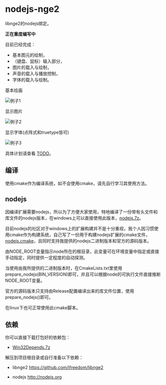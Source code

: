 nodejs-nge2
============

libnge2的nodejs绑定。

**正在重度编写中**

目前已经完成：

* 基本图元的绘制，
* （键盘、鼠标）输入部分，
* 图片的载入与绘制，
* 声音的载入与播放控制，
* 字体的载入与绘制。

基本绘画

![例子1](https://github.com/ifreedom/nodejs-nge2/raw/master/img/run.js.png)

显示图片

![例子2](https://github.com/ifreedom/nodejs-nge2/raw/master/img/test_img.png)

显示字体(点阵式和truetype皆可)

![例子3](https://github.com/ifreedom/nodejs-nge2/raw/master/img/test_font.png)

具体计划请查看 [TODO](https://github.com/ifreedom/nodejs-nge2/blob/master/TODO.md)。

编译
-----

使用cmake作为编译系统，如不会使用cmake，请先自行学习其使用方法。

nodejs
------

因编译扩展需要nodejs，所以为了方便大家使用，特地编译了一份带有头文件和库文件的nodejs版本，在windows上可以直接使用此版本，[nodejs.7z](https://open.ge.tt/1/files/1AwzUME/0/blob)。

目前nodejs的社区对于windows上的扩展构建并不是十分重视，我个人因习惯使用cmake作为构建系统，自己写了一份用于构建nodejs扩展的cmake文件，[nodejs.cmake](https://github.com/ifreedom/nodejs-nge2/blob/master/CMake/Nodejs.cmake)，且同时支持我提供的nodejs二进制版本和官方的源码版本。

由NODE\_ROOT变量指示node所在的根目录，此变量可在环境变量中指定或直接手动指定，同时提供一定程度的自动探测。

当使用由我所提供的二进制版本时，在CmakeLists.txt里使用prepare\_nodejs(BIN_VERSION)即可，并且可以根据node的可执行文件直接推断NODE\_ROOT变量。

官方的源码版本只支持由Release配置编译出来的库文件位置，使用prepare\_nodejs()即可。

在linux下也可正常使用此cmake脚本。

依赖
----

你可以直接下载打包好的依赖包：

* [Win32Depends.7z](https://open.ge.tt/1/files/8rT8cKE/0/blob)

解压到项目根目录或自行准备以下依赖：

* libnge2
  https://github.com/ifreedom/libnge2

* nodejs
  http://nodejs.org

